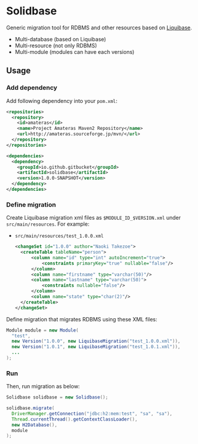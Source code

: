 # Solidbase

Generic migration tool for RDBMS and other resources based on [Liquibase](http://www.liquibase.org/).

- Multi-database (based on Liquibase)
- Multi-resource (not only RDBMS)
- Multi-module (modules can have each versions)

## Usage

### Add dependency

Add following dependency into your `pom.xml`:

```xml
<repositories>
  <repository>
    <id>amateras</id>
    <name>Project Amateras Maven2 Repository</name>
    <url>http://amateras.sourceforge.jp/mvn/</url>
  </repository>
</repositories>

<dependencies>
  <dependency>
    <groupId>io.github.gitbucket</groupId>
    <artifactId>solidbase</artifactId>
    <version>1.0.0-SNAPSHOT</version>
  </dependency>
</dependencies>
```

### Define migration

Create Liquibase migration xml files as `$MODULE_ID_$VERSION.xml` under `src/main/resources`. For example:

- `src/main/resources/test_1.0.0.xml`

  ```xml
  <changeSet id="1.0.0" author="Naoki Takezoe">
    <createTable tableName="person">
        <column name="id" type="int" autoIncrement="true">
            <constraints primaryKey="true" nullable="false"/>
        </column>
        <column name="firstname" type="varchar(50)"/>
        <column name="lastname" type="varchar(50)">
            <constraints nullable="false"/>
        </column>
        <column name="state" type="char(2)"/>
    </createTable>
  </changeSet>
  ```

Define migration that migrates RDBMS using these XML files:

```java
Module module = new Module(
  "test",
  new Version("1.0.0", new LiquibaseMigration("test_1.0.0.xml")),
  new Version("1.0.1", new LiquibaseMigration("test_1.0.1.xml")),
  ...
);
```

### Run

Then, run migration as below:

```java
Solidbase solidbase = new Solidbase();

solidbase.migrate(
  DriverManager.getConnection("jdbc:h2:mem:test", "sa", "sa"),
  Thread.currentThread().getContextClassLoader(),
  new H2Database(),
  module
);
```
